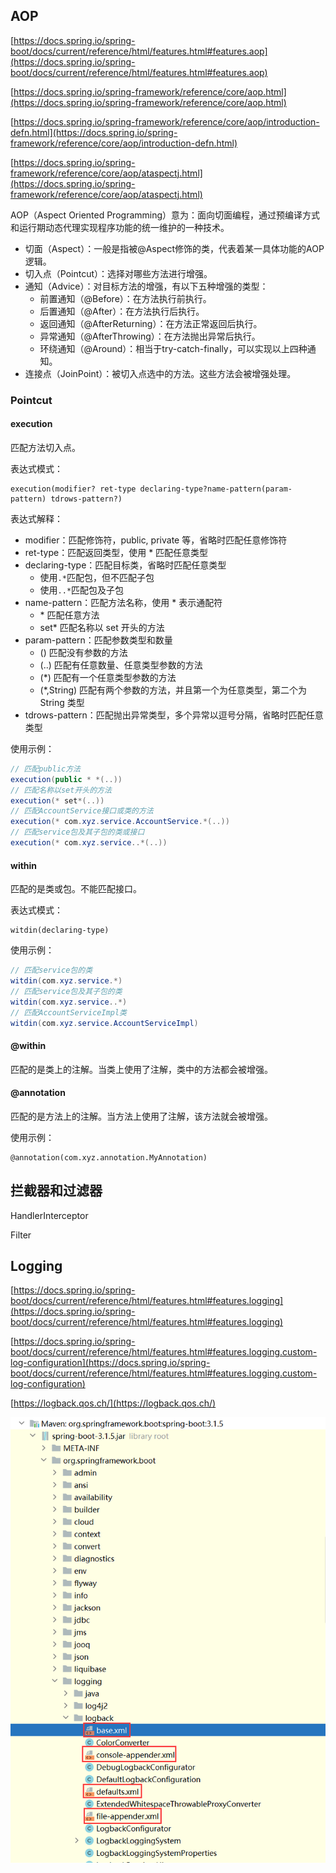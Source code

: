 ## AOP

[https://docs.spring.io/spring-boot/docs/current/reference/html/features.html#features.aop](https://docs.spring.io/spring-boot/docs/current/reference/html/features.html#features.aop)

[https://docs.spring.io/spring-framework/reference/core/aop.html](https://docs.spring.io/spring-framework/reference/core/aop.html)

[https://docs.spring.io/spring-framework/reference/core/aop/introduction-defn.html](https://docs.spring.io/spring-framework/reference/core/aop/introduction-defn.html)

[https://docs.spring.io/spring-framework/reference/core/aop/ataspectj.html](https://docs.spring.io/spring-framework/reference/core/aop/ataspectj.html)

AOP（Aspect Oriented Programming）意为：面向切面编程，通过预编译方式和运行期动态代理实现程序功能的统一维护的一种技术。

* 切面（Aspect）：一般是指被@Aspect修饰的类，代表着某一具体功能的AOP逻辑。
* 切入点（Pointcut）：选择对哪些方法进行增强。
* 通知（Advice）：对目标方法的增强，有以下五种增强的类型：
    * 前置通知（@Before）：在方法执行前执行。
    * 后置通知（@After）：在方法执行后执行。
    * 返回通知（@AfterReturning）：在方法正常返回后执行。
    * 异常通知（@AfterThrowing）：在方法抛出异常后执行。
    * 环绕通知（@Around）：相当于try-catch-finally，可以实现以上四种通知。
* 连接点（JoinPoint）：被切入点选中的方法。这些方法会被增强处理。

### Pointcut

#### execution

匹配方法切入点。

表达式模式：

```
execution(modifier? ret-type declaring-type?name-pattern(param-pattern) tdrows-pattern?)
```

表达式解释：

- modifier：匹配修饰符，public, private 等，省略时匹配任意修饰符
- ret-type：匹配返回类型，使用 * 匹配任意类型
- declaring-type：匹配目标类，省略时匹配任意类型
  - 使用`.*`匹配包，但不匹配子包
  - 使用`..*`匹配包及子包
- name-pattern：匹配方法名称，使用 * 表示通配符
  - \* 匹配任意方法
  - set* 匹配名称以 set 开头的方法
- param-pattern：匹配参数类型和数量
  - () 匹配没有参数的方法
  - (..) 匹配有任意数量、任意类型参数的方法
  - (*) 匹配有一个任意类型参数的方法
  - (*,String) 匹配有两个参数的方法，并且第一个为任意类型，第二个为 String 类型
- tdrows-pattern：匹配抛出异常类型，多个异常以逗号分隔，省略时匹配任意类型

使用示例：

```java
// 匹配public方法
execution(public * *(..))
// 匹配名称以set开头的方法
execution(* set*(..))
// 匹配AccountService接口或类的方法
execution(* com.xyz.service.AccountService.*(..))
// 匹配service包及其子包的类或接口
execution(* com.xyz.service..*(..))
```

#### within

匹配的是类或包。不能匹配接口。

表达式模式：

```
witdin(declaring-type)
```

使用示例：

```java
// 匹配service包的类
witdin(com.xyz.service.*)
// 匹配service包及其子包的类
witdin(com.xyz.service..*)
// 匹配AccountServiceImpl类
witdin(com.xyz.service.AccountServiceImpl)
```

#### @within

匹配的是类上的注解。当类上使用了注解，类中的方法都会被增强。

#### @annotation

匹配的是方法上的注解。当方法上使用了注解，该方法就会被增强。

使用示例：

```
@annotation(com.xyz.annotation.MyAnnotation)
```

## 拦截器和过滤器

HandlerInterceptor

Filter

## Logging

[https://docs.spring.io/spring-boot/docs/current/reference/html/features.html#features.logging](https://docs.spring.io/spring-boot/docs/current/reference/html/features.html#features.logging)

[https://docs.spring.io/spring-boot/docs/current/reference/html/features.html#features.logging.custom-log-configuration](https://docs.spring.io/spring-boot/docs/current/reference/html/features.html#features.logging.custom-log-configuration)

[https://logback.qos.ch/](https://logback.qos.ch/)

![](./images/20240326233255.png)
